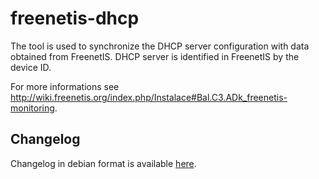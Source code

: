 freenetis-dhcp
==============

The tool is used to synchronize the DHCP server configuration with data obtained from FreenetIS. DHCP server is identified in FreenetIS by the device ID.

For more informations see <http://wiki.freenetis.org/index.php/Instalace#Bal.C3.ADk_freenetis-monitoring>.

Changelog
---------

Changelog in debian format is available [here](deb/changelog).
